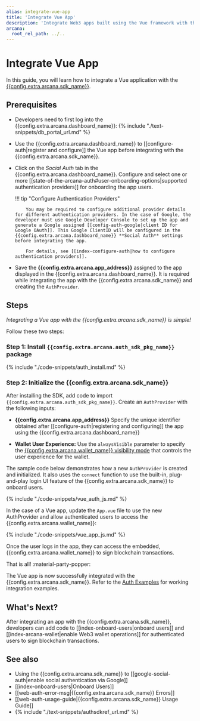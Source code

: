 ```yaml
---
alias: integrate-vue-app
title: 'Integrate Vue App'
description: 'Integrate Web3 apps built using the Vue framework with the Arcana Auth SDK using the instructions listed here.'
arcana:
  root_rel_path: ../..
---
```


# Integrate Vue App

In this guide, you will learn how to integrate a Vue application with the [{{config.extra.arcana.sdk_name}}]({{page.meta.arcana.root_rel_path}}/concepts/authsdk.md).

<!--
[Try Auth Example :material-rocket-launch:](https://9mt0h4.csb.app/){ .md-button .md-button--primary}
-->

## Prerequisites

* Developers need to first log into the {{config.extra.arcana.dashboard_name}}: {% include "./text-snippets/db_portal_url.md" %}

* Use the {{config.extra.arcana.dashboard_name}} to [[configure-auth|register and configure]] the Vue app before integrating with the {{config.extra.arcana.sdk_name}}. 

* Click on the *Social Auth* tab in the {{config.extra.arcana.dashboard_name}}. Configure and select one or more [[state-of-the-arcana-auth#user-onboarding-options|supported authentication providers]] for onboarding the app users.

    !!! tip "Configure Authentication Providers"

          You may be required to configure additional provider details for different authentication providers. In the case of Google, the developer must use Google Developer Console to set up the app and generate a Google assigned [[config-auth-google|client ID for Google OAuth]]. This Google ClientID will be configured in the {{config.extra.arcana.dashboard_name}} **Social Auth** settings before integrating the app.

          For details, see [[index-configure-auth|how to configure authentication providers]].

* Save the **{{config.extra.arcana.app_address}}** assigned to the app displayed in the {{config.extra.arcana.dashboard_name}}. It is required while integrating the app with the {{config.extra.arcana.sdk_name}} and creating the `AuthProvider`. 

## Steps

*Integrating a Vue app with the {{config.extra.arcana.sdk_name}} is simple!*

Follow these two steps:

### Step 1: Install `{{config.extra.arcana.auth_sdk_pkg_name}}` package

{% include "./code-snippets/auth_install.md" %}

### Step 2: Initialize the {{config.extra.arcana.sdk_name}}

After installing the SDK, add code to import `{{config.extra.arcana.auth_sdk_pkg_name}}`. Create an `AuthProvider` with the following inputs:

* **{{config.extra.arcana.app_address}}** Specify the unique identifier obtained after [[configure-auth|registering and configuring]] the app using the {{config.extra.arcana.dashboard_name}}

* **Wallet User Experience:** Use the `alwaysVisible` parameter to specify the [{{config.extra.arcana.wallet_name}} visibility mode]({{page.meta.arcana.root_rel_path}}/concepts/anwallet/walletuimodes.md) that controls the user experience for the wallet.

The sample code below demonstrates how a new `AuthProvider` is created and initialized. It also uses the `connect` function to use the built-in, plug-and-play login UI feature of the {{config.extra.arcana.sdk_name}} to onboard users.

{% include "./code-snippets/vue_auth_js.md" %}

In the case of a Vue app, update the `App.vue` file to use the new AuthProvider and allow authenticated users to access the {{config.extra.arcana.wallet_name}}:

{% include "./code-snippets/vue_app_js.md" %}

Once the user logs in the app, they can access the embedded, {{config.extra.arcana.wallet_name}} to sign blockchain transactions.

That is all! :material-party-popper:

The Vue app is now successfully integrated with the {{config.extra.arcana.sdk_name}}. Refer to the [Auth Examples](https://github.com/arcana-network/auth-examples) for working integration examples.

## What's Next?

After integrating an app with the {{config.extra.arcana.sdk_name}}, developers can add code to [[index-onboard-users|onboard users]] and [[index-arcana-wallet|enable Web3 wallet operations]] for authenticated users to sign blockchain transactions.

## See also

* Using the {{config.extra.arcana.sdk_name}} to [[google-social-auth|enable social authentication via Google]]
* [[index-onboard-users|Onboard Users]]
* [[web-auth-error-msg|{{config.extra.arcana.sdk_name}} Errors]]
* [[web-auth-usage-guide|{{config.extra.arcana.sdk_name}} Usage Guide]]
* {% include "./text-snippets/authsdkref_url.md" %}
